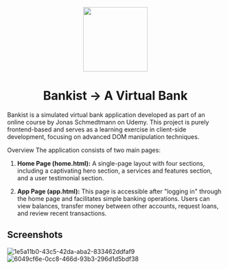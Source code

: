 <div align=center>

<img src="https://github.com/melissaveraherbst/bankist/assets/84316275/b8e3f88a-1629-477f-a43b-440a05fa2596" width=150px />

# Bankist &rarr; A Virtual Bank

</div>


Bankist is a simulated virtual bank application developed as part of an online course by Jonas Schmedtmann on Udemy. This project is purely frontend-based and serves as a learning exercise in client-side development, focusing on advanced DOM manipulation techniques.

Overview
The application consists of two main pages:

1. **Home Page (home.html):** A single-page layout with four sections, including a captivating hero section, a services and features section, and a user testimonial section.

2. **App Page (app.html):** This page is accessible after "logging in" through the home page and facilitates simple banking operations. Users can view balances, transfer money between other accounts, request loans, and review recent transactions.

## Screenshots

![1e5a11b0-43c5-42da-aba2-833462ddfaf9](https://github.com/melissaveraherbst/bankist/assets/84316275/1676565e-22f9-4440-994f-b6af2fd9a9ac)
![6049cf6e-0cc8-466d-93b3-296d1d5bdf38](https://github.com/melissaveraherbst/bankist/assets/84316275/035c31d5-7a20-46e0-9ef4-cc60ac0d0195)

